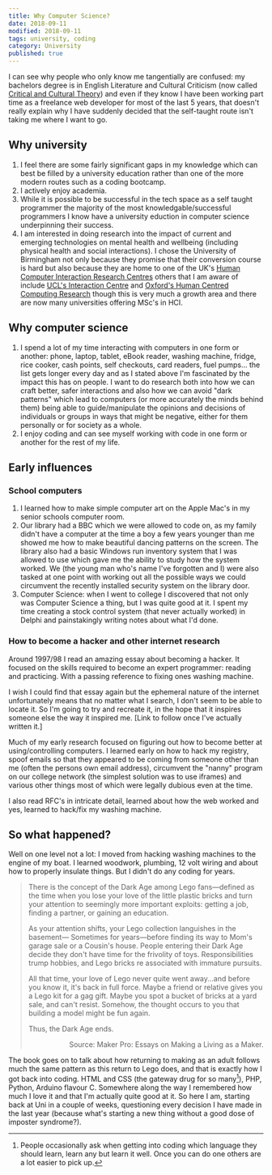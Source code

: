```yaml
---
title: Why Computer Science?
date: 2018-09-11
modified: 2018-09-11
tags: university, coding
category: University
published: true
---
```


I can see why people who only know me tangentially are confused: my bachelors degree is in English Literature and Cultural Criticism (now called [Critical and Cultural Theory](https://www.cardiff.ac.uk/english-communication-philosophy/research/themes/critical-and-cultural-theory)) and even if they know I have been working part time as a freelance web developer for most of the last 5 years, that doesn't really explain why I have suddenly decided that the self-taught route isn't taking me where I want to go.

## Why university

1. I feel there are some fairly significant gaps in my knowledge which can best be filled by a university education rather than one of the more modern routes such as a coding bootcamp.
1. I actively enjoy academia.
1. While it is possible to be successful in the tech space as a self taught programmer the majority of the most knowledgable/successful programmers I know have a university eduction in computer science underpinning their success.
1. I am interested in doing research into the impact of current and emerging technologies on mental health and wellbeing (including physical health and social interactions). I chose the University of Birmingham not only because they promise that their conversion course is hard but also because they are home to one of the UK's [Human Computer Interaction Research Centres](http://hci.bham.ac.uk/) others that I am aware of include [UCL's Interaction Centre](https://uclic.ucl.ac.uk/) and [Oxford's Human Centred Computing Research](https://www.cs.ox.ac.uk/research/HCC/) though this is very much a growth area and there are now many universities offering MSc's in HCI.

## Why computer science

1. I spend a lot of my time interacting with computers in one form or another: phone, laptop, tablet, eBook reader, washing machine, fridge, rice cooker, cash points, self checkouts, card readers, fuel pumps... the list gets longer every day and as I stated above I'm fascinated by the impact this has on people. I want to do research both into how we can craft better, safer interactions and also how we can avoid "dark patterns" which lead to computers (or more accurately the minds behind them) being able to guide/manipulate the opinions and decisions of individuals or groups in ways that might be negative, either for them personally or for society as a whole.
1. I enjoy coding and can see myself working with code in one form or another for the rest of my life.


## Early influences

### School computers

1. I learned how to make simple computer art on the Apple Mac's in my senior schools computer room.
1. Our library had a BBC which we were allowed to code on, as my family didn't have a computer at the time a boy a few years younger than me showed me how to make beautiful dancing patterns on the screen. The library also had a basic Windows run inventory system that I was allowed to use which gave me the ability to study how the system worked. We (the young man who's name I've forgotten and I) were also tasked at one point with working out all the possible ways we could circumvent the recently installed security system on the library door.
1. Computer Science: when I went to college I discovered that not only was Computer Science a thing, but I was quite good at it. I spent my time creating a stock control system (that never actually worked) in Delphi and painstakingly writing notes about what I'd done.

### How to become a hacker and other internet research

Around 1997/98 I read an amazing essay about becoming a hacker. It focused on the skills required to become an expert programmer: reading ‬and practicing. With a passing reference to fixing ones washing machine.

I wish I could find that essay again but the ephemeral nature of the internet unfortunately means that no matter what I search, I don't seem to be able to locate it. So I'm going to try and recreate it, in the hope that it inspires someone else the way it inspired me. [Link to follow once I've actually written it.]

Much of my early research focused on figuring out how to become better at using/controlling computers. I learned early on how to hack my registry, spoof emails so that they appeared to be coming from someone other than me (often the persons own email address), circumvent the "nanny" program on our college network (the simplest solution was to use iframes) and various other things most of which were legally dubious even at the time.

I also read RFC's in intricate detail, learned about how the web worked and yes, learned to hack/fix my washing machine.

## So what happened?

Well on one level not a lot: I moved from hacking washing machines to the engine of my boat. I learned woodwork, plumbing, 12 volt wiring and about how to properly insulate things. But I didn't do any coding for years.

> There is the concept of the Dark Age among Lego fans—defined as the
time when you lose your love of the little plastic bricks and turn your
attention to seemingly more important exploits: getting a job, finding a
partner, or gaining an education.
>
> As your attention shifts, your Lego collection languishes in the basement—
Sometimes for years—before finding its way to Mom's garage sale or a
Cousin's house. People entering their Dark Age decide they don't have time
for the frivolity of toys. Responsibilities trump hobbies, and Lego bricks
re associated with immature pursuits.
>
> All that time, your love of Lego never quite went away...and before you
know it, it's back in full force. Maybe a friend or relative gives you a Lego
kit for a gag gift. Maybe you spot a bucket of bricks at a yard sale, and
can't resist. Somehow, the thought occurs to you that building a model
might be fun again.
>
>Thus, the Dark Age ends.
>
> <p style="text-align: right"> Source: Maker Pro: Essays on Making a Living as a Maker.</p>

The book goes on to talk about how returning to making as an adult follows much the same pattern as this return to Lego does, and that is exactly how I got back into coding. HTML and CSS (the gateway drug for so many[^1]), PHP, Python, Arduino flavour C. Somewhere along the way I remembered how much I love it and that I'm actually quite good at it. So here I am, starting back at Uni in a couple of weeks, questioning every decision I have made in the last year (because what's starting a new thing without a good dose of imposter syndrome?).

[^1]: People occasionally ask when getting into coding which language they should learn, learn any but learn it well. Once you can do one others are a lot easier to pick up.
